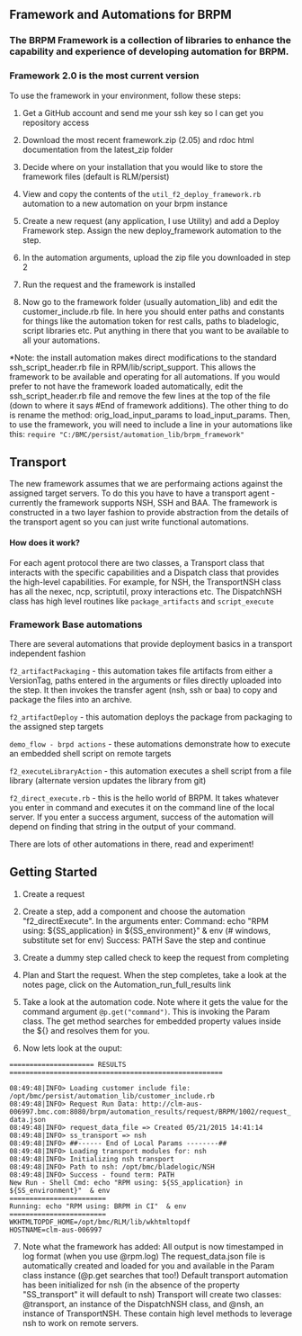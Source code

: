 ## Framework and Automations for BRPM

### The BRPM Framework is a collection of libraries to enhance the capability and experience of developing automation for BRPM.
### Framework 2.0 is the most current version

To use the framework in your environment, follow these steps:

1. Get a GitHub account and send me your ssh key so I can get you repository access

2. Download the most recent framework.zip (2.05) and rdoc html documentation from the latest_zip folder

3. Decide where on your installation that you would like to store the framework files (default is RLM/persist)

4. View and copy the contents of the `util_f2_deploy_framework.rb` automation to a new automation on your brpm instance

5. Create a new request (any application, I use Utility) and add a Deploy Framework step.  Assign the new deploy_framework automation to the step.

6. In the automation arguments, upload the zip file you downloaded in step 2

7. Run the request and the framework is installed

8. Now go to the framework folder (usually automation_lib) and edit the customer_include.rb file.  In here you should enter paths and constants for things like the automation token for rest calls, paths to bladelogic, script libraries etc.  Put anything in there that you want to be available to all your automations.

*Note: the install automation makes direct modifications to the standard ssh_script_header.rb file in RPM/lib/script_support.  This allows the framework to be available and operating for all automations.  If you would prefer to not have the framework loaded automatically, edit the ssh_script_header.rb file and remove the few lines at the top of the file (down to where it says #End of framework additions).  The other thing to do is rename the method: orig_load_input_params to load_input_params.  Then, to use the framework, you will need to include a line in your automations like this:
`require "C:/BMC/persist/automation_lib/brpm_framework"`

## Transport
The new framework assumes that we are performaing actions against the assigned target servers.  To do this you have to have a transport agent - currently the framework supports NSH, SSH and BAA.  The framework is constructed in a two layer fashion to provide abstraction from the details of the transport agent so you can just write functional automations.
#### How does it work?
For each agent protocol there are two classes, a Transport class that interacts with the specific capabilities and a Dispatch class that provides the high-level capabilities. For example, for NSH, the TransportNSH class has all the nexec, ncp, scriptutil, proxy interactions etc.  The DispatchNSH class has high level routines like `package_artifacts` and `script_execute`

### Framework Base automations
There are several automations that provide deployment basics in a transport independent fashion 

`f2_artifactPackaging` - this automation takes file artifacts from either a VersionTag, paths entered in the arguments or files directly uploaded into the step. It then invokes the transfer agent (nsh, ssh or baa) to copy and package the files into an archive. 

`f2_artifactDeploy` - this automation deploys the package from packaging to the assigned step targets 

`demo_flow - brpd actions` - these automations demonstrate how to execute an embedded shell script on remote targets 

`f2_executeLibraryAction` - this automation executes a shell script from a file library (alternate version updates the library from git)

`f2_direct_execute.rb` - this is the hello world of BRPM.  It takes whatever you enter in command and executes it on the command line of the local server.  If you enter a success argument, success of the automation will depend on finding that string in the output of your command.

There are lots of other automations in there, read and experiment!

## Getting Started
1. Create a request

2. Create a step, add a component and choose the automation "f2_directExecute".  In the arguments enter:
 Command: echo "RPM using: ${SS_application} in ${SS_environment}"  & env    (# windows, substitute set for env)
 Success: PATH
 Save the step and continue
 
3. Create a dummy step called check to keep the request from completing

4. Plan and Start the request.  When the step completes, take a look at the notes page, click on the Automation_run_full_results link

5. Take a look at the automation code.  Note where it gets the value for the command argument `@p.get("command")`.  This is invoking the Param class.  The get method searches for embedded property values inside the ${} and resolves them for you. 

6. Now lets look at the ouput:

`===================== RESULTS =====================================================`

`08:49:48|INFO> Loading customer include file: /opt/bmc/persist/automation_lib/customer_include.rb`<br>
`08:49:48|INFO> Request Run Data: http://clm-aus-006997.bmc.com:8080/brpm/automation_results/request/BRPM/1002/request_data.json`<br>
`08:49:48|INFO> request_data_file => Created 05/21/2015 14:41:14`<br>
`08:49:48|INFO> ss_transport => nsh`<br>
`08:49:48|INFO> ##------ End of Local Params --------##`<br>
`08:49:48|INFO> Loading transport modules for: nsh`<br>
`08:49:48|INFO> Initializing nsh transport`<br>
`08:49:48|INFO> Path to nsh: /opt/bmc/bladelogic/NSH`<br>
`08:49:48|INFO> Success - found term: PATH`<br>
`New Run - Shell Cmd: echo "RPM using: ${SS_application} in ${SS_environment}"  & env`<br>
`========================`<br>
` Running: echo "RPM using: BRPM in CI"  & env `<br>
`========================`<br>
`WKHTMLTOPDF_HOME=/opt/bmc/RLM/lib/wkhtmltopdf`<br>
`HOSTNAME=clm-aus-006997`<br>

7. Note what the framework has added:
	All output is now timestamped in log format (when you use @rpm.log)
	The request_data.json file is automatically created and loaded for you and available in the Param class instance (@p.get searches that too!)
	Default transport automation has been initialized for nsh (in the absence of the property "SS_transport" it will default to nsh)
	Transport will create two classes: @transport, an instance of the DispatchNSH class, and @nsh, an instance of TransportNSH.  These contain high
	level methods to leverage nsh to work on remote servers.